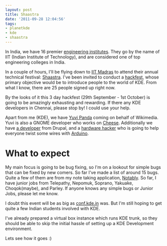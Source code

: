 ```yaml
---
layout: post
title: Shaastra
date: '2011-09-28 12:04:56'
tags:
- planetkde
- kde
- shaastra
---
```


In India, we have 16 premier [engineering institutes][]. They go by the
name of IIT (Indian Institute of Technology), and are considered one of
top engineering colleges in India.

In a couple of hours, I'll be flying down to [IIT Madras][] to attend
their annual technical festival: [Shaastra][]. I've been invited to
conduct a [hackfest][], whose primary objective would be to introduce
people to the world of KDE. From what I know, there are 25 people signed
up right now.

By the looks of it this 3 day hackfest (29th September - 1st October) is
going to be amazingly exhausting and rewarding. If there any KDE
developers in Chennai, please stop by! I could use your help.

Apart from me (KDE), we have [Yuvi Panda][] coming on behalf of
Wikimedia. Yuvi is also a GNOME developer who works on [Cheese][].
Additionally we have [a developer][] from Drupal, and a [hardware
hacker][] who is going to help everyone twist some wires with
[Arduino][].

What to expect
==============

My main focus is going to be bug fixing, so I'm on a lookout for simple
bugs that can be fixed by new comers. So far I've made a list of around
15 bugs. Quite a few of them are from my note taking application,
[Notably][]. So far, I have junior jobs from Telepathy, Nepomuk,
Soprano, Yakuake, Choqok(maybe), and Parley. If anyone knows any simple
bugs or Junior Jobs, please let me know.

I doubt this event will be as big as [conf.kde.in][] was. But I'm still
hoping to get quite a few Indian students involved with KDE.

I've already prepared a virtual box instance which runs KDE trunk, so
they should be able to skip the initial hassle of setting up a KDE
Development environment.

Lets see how it goes :)

  [engineering institutes]: http://en.wikipedia.org/wiki/Indian_Institutes_of_Technology
  [IIT Madras]: http://en.wikipedia.org/wiki/Indian_Institute_of_Technology_Madras
  [Shaastra]: http://www.shaastra.org/2011/main/home/
  [hackfest]: http://www.shaastra.org/2011/main/events/Hackfest/
  [Yuvi Panda]: http://yuvi.in/
  [Cheese]: http://live.gnome.org/Cheese/
  [a developer]: http://pratul.in/
  [hardware hacker]: http://www.priyakuber.in/
  [Arduino]: http://www.arduino.cc/
  [Notably]: http://vhanda.in/blog/2011/09/notably-v0.3/
  [conf.kde.in]: http://conf.kde.in
